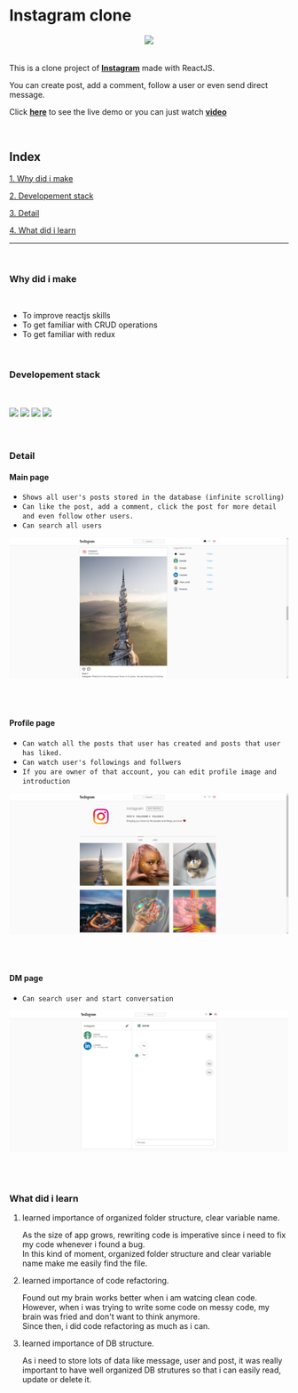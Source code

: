 # **Instagram clone**

<center>
<img src="https://upload.wikimedia.org/wikipedia/commons/thumb/e/e7/Instagram_logo_2016.svg/1200px-Instagram_logo_2016.svg.png" width="80">
</center>

<br/>

This is a clone project of [**Instagram**](https://instagram.com) made with ReactJS.

You can create post, add a comment, follow a user or even send direct message.

Click [**here**](https://instagram-clone-c3621.web.app/) to see the live demo or you can just watch [**video**](https://www.linkedin.com/posts/dh-kim-733227200_reactjs-instagram-linkedin-activity-6759438400706764800-bNwH)

<br/>

## Index

[1. Why did i make](#Why-did-i-make)

[2. Developement stack](#Developement-stack)

[3. Detail](#Detail)

[4. What did i learn](#What-did-i-learn)

---

<br/>

### **Why did i make**

<br/>

- To improve reactjs skills
- To get familiar with CRUD operations
- To get familiar with redux

<br/>

### **Developement stack**

<br/>
<br/>

<div>
<img src="https://www.acwebdev.tech/static/media/react-icon.52610ecf.png" width="100">
<img src="https://www.acwebdev.tech/static/media/redux-icon.b3b939c6.png" width="100">
<img src="https://encrypted-tbn0.gstatic.com/images?q=tbn:ANd9GcQbdjy4HpplGW-RqVYTAB5dEZ18l4jdj07HcA&usqp=CAU" width="100">
<img src="https://www.acwebdev.tech/static/media/firebase-icon.8896e25c.png" width="100">
</div>

<br/>
<br/>

### **Detail**

#### **Main page**

- `Shows all user's posts stored in the database (infinite scrolling)`
- `Can like the post, add a comment, click the post for more detail and even follow other users.`
- `Can search all users`

![main page](src/readme/chrome_lbku2Ez2B5.png)

<br/>
<br/>

#### **Profile page**

- `Can watch all the posts that user has created and posts that user has liked.`
- `Can watch user's followings and follwers`
- `If you are owner of that account, you can edit profile image and introduction`

![profile page](src/readme/chrome_EmPo4qcPBd.png)

<br/>
<br/>

#### **DM page**

- `Can search user and start conversation`

![DM page](src/readme/chrome_2dGBqYMLRC.png)

<br/>
<br/>

### **What did i learn**

1. learned importance of organized folder structure, clear variable name.

   As the size of app grows, rewriting code is imperative since i need to fix my code whenever i found a bug.  
   In this kind of moment, organized folder structure and clear variable name make me easily find the file.

2. learned importance of code refactoring.

   Found out my brain works better when i am watcing clean code.  
   However, when i was trying to write some code on messy code, my brain was fried and don't want to think anymore.  
   Since then, i did code refactoring as much as i can.

3. learned importance of DB structure.

   As i need to store lots of data like message, user and post, it was really important to have well organized DB strutures so that i can easily read, update or delete it.
